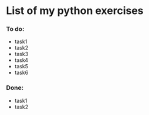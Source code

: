 # List of my python exercises


### To do:
  - task1 
  - task2
  - task3
  - task4
  - task5
  - task6
  
### Done:
  - task1
  - task2
